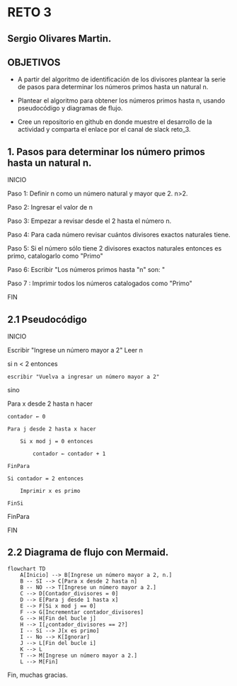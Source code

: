 # RETO 3 

## Sergio Olivares Martin.

## OBJETIVOS

- A partir del algoritmo de identificación de los divisores plantear la serie de pasos para determinar los números primos hasta un natural n.

- Plantear el algoritmo para obtener los números primos hasta n, usando pseudocódigo y diagramas de flujo.

- Cree un repositorio en github en donde muestre el desarrollo de la actividad y comparta el enlace por el canal de slack reto_3.

## 1. Pasos para determinar los número primos hasta un natural n.

INICIO

Paso 1: Definir n como un número natural y mayor que 2. n>2.

Paso 2: Ingresar el valor de n

Paso 3: Empezar a revisar desde el 2 hasta el número n.

Paso 4: Para cada número revisar cuántos divisores exactos naturales tiene.

Paso 5: Si el número sólo tiene 2 divisores exactos naturales entonces es primo, catalogarlo como "Primo"

Paso 6: Escribir "Los números primos hasta "n" son: "

Paso 7 : Imprimir todos los números catalogados como "Primo"

FIN

## 2.1 Pseudocódigo

INICIO

Escribir "Ingrese un número mayor a 2"
Leer n 

si n < 2 entonces
    
    escribir "Vuelva a ingresar un número mayor a 2"

sino 

Para x desde 2 hasta n hacer

    contador ← 0

    Para j desde 2 hasta x hacer

        Si x mod j = 0 entonces

            contador ← contador + 1

    FinPara

    Si contador = 2 entonces

        Imprimir x es primo

    FinSi

FinPara

FIN

## 2.2 Diagrama de flujo con Mermaid.
```mermaid
flowchart TD
    A[Inicio] --> B[Ingrese un número mayor a 2, n.]
    B -- SI --> C[Para x desde 2 hasta n]
    B -- NO --> T[Ingrese un número mayor a 2.]
    C --> D[Contador_divisores = 0]
    D --> E[Para j desde 1 hasta x]
    E --> F[Si x mod j == 0]
    F --> G[Incrementar contador_divisores]
    G --> H[Fin del bucle j]
    H --> I[¿contador_divisores == 2?]
    I -- Sí --> J[x es primo]
    I -- No --> K[Ignorar]
    J --> L[Fin del bucle i]
    K --> L
    T --> M[Ingrese un número mayor a 2.]
    L --> M[Fin]
   ```
   Fin, muchas gracias.
